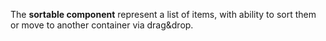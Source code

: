The **sortable component** represent a list of items, with ability to sort them or move to another container via drag&drop.

